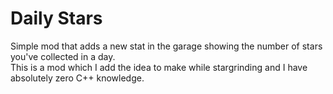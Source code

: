 # Daily Stars
Simple mod that adds a new stat in the garage showing the number of stars you've collected in a day. \
This is a mod which I add the idea to make while stargrinding and I have absolutely zero C++ knowledge.